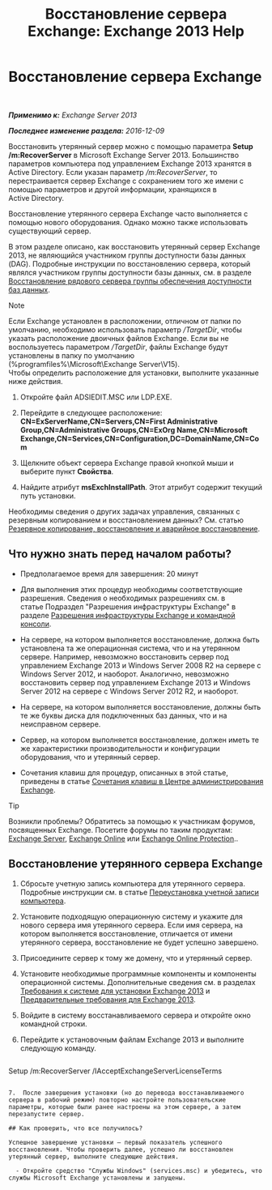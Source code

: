﻿---
title: 'Восстановление сервера Exchange: Exchange 2013 Help'
TOCTitle: Восстановление сервера Exchange
ms:assetid: 46e9a1cf-b64c-43c3-a898-6171176da761
ms:mtpsurl: https://technet.microsoft.com/ru-ru/library/Dd876880(v=EXCHG.150)
ms:contentKeyID: 50487990
ms.date: 04/30/2018
mtps_version: v=EXCHG.150
ms.translationtype: HT
---

# Восстановление сервера Exchange

 

_**Применимо к:** Exchange Server 2013_

_**Последнее изменение раздела:** 2016-12-09_

Восстановить утерянный сервер можно с помощью параметра **Setup /m:RecoverServer** в Microsoft Exchange Server 2013. Большинство параметров компьютера под управлением Exchange 2013 хранятся в Active Directory. Если указан параметр */m:RecoverServer*, то перестраивается сервер Exchange с сохранением того же имени с помощью параметров и другой информации, хранящихся в Active Directory.

Восстановление утерянного сервера Exchange часто выполняется с помощью нового оборудования. Однако можно также использовать существующий сервер.

В этом разделе описано, как восстановить утерянный сервер Exchange 2013, не являющийся участником группы доступности базы данных (DAG). Подробные инструкции по восстановлению сервера, который являлся участником группы доступности базы данных, см. в разделе [Восстановление рядового сервера группы обеспечения доступности баз данных](recover-a-database-availability-group-member-server-exchange-2013-help.md).

> [!NOTE]  
> Если Exchange установлен в расположении, отличном от папки по умолчанию, необходимо использовать параметр <em>/TargetDir</em>, чтобы указать расположение двоичных файлов Exchange. Если вы не воспользуетесь параметром <em>/TargetDir</em>, файлы Exchange будут установлены в папку по умолчанию (%programfiles%\Microsoft\Exchange Server\V15).<br />
Чтобы определить расположение для установки, выполните указанные ниже действия.
<ol>
<li><p>Откройте файл ADSIEDIT.MSC или LDP.EXE.</p></li>
<li><p>Перейдите в следующее расположение: <strong>CN=ExServerName,CN=Servers,CN=First Administrative Group,CN=Administrative Groups,CN=ExOrg Name,CN=Microsoft Exchange,CN=Services,CN=Configuration,DC=DomainName,CN=Com</strong></p></li>
<li><p>Щелкните объект сервера Exchange правой кнопкой мыши и выберите пункт <strong>Свойства</strong>.</p></li>
<li><p>Найдите атрибут <strong>msExchInstallPath</strong>. Этот атрибут содержит текущий путь установки.</p></li>
</ol>


Необходимы сведения о других задачах управления, связанных с резервным копированием и восстановлением данных? См. статью [Резервное копирование, восстановление и аварийное восстановление](backup-restore-and-disaster-recovery-exchange-2013-help.md).

## Что нужно знать перед началом работы?

  - Предполагаемое время для завершения: 20 минут

  - Для выполнения этих процедур необходимы соответствующие разрешения. Сведения о необходимых разрешениях см. в статье Подраздел "Разрешения инфраструктуры Exchange" в разделе [Разрешения инфраструктуры Exchange и командной консоли](exchange-and-shell-infrastructure-permissions-exchange-2013-help.md).

  - На сервере, на котором выполняется восстановление, должна быть установлена та же операционная система, что и на утерянном сервере. Например, невозможно восстановить сервер под управлением Exchange 2013 и Windows Server 2008 R2 на сервере с Windows Server 2012, и наоборот. Аналогично, невозможно восстановить сервер под управлением Exchange 2013 и Windows Server 2012 на сервере с Windows Server 2012 R2, и наоборот.

  - На сервере, на котором выполняется восстановление, должны быть те же буквы диска для подключенных баз данных, что и на неисправном сервере.

  - Сервер, на котором выполняется восстановление, должен иметь те же характеристики производительности и конфигурации оборудования, что и утерянный сервер.

  - Сочетания клавиш для процедур, описанных в этой статье, приведены в статье [Сочетания клавиш в Центре администрирования Exchange](keyboard-shortcuts-in-the-exchange-admin-center-exchange-online-protection-help.md).

> [!TIP]  
> Возникли проблемы? Обратитесь за помощью к участникам форумов, посвященных Exchange. Посетите форумы по таким продуктам: <a href="https://go.microsoft.com/fwlink/p/?linkid=60612">Exchange Server</a>, <a href="https://go.microsoft.com/fwlink/p/?linkid=267542">Exchange Online</a> или <a href="https://go.microsoft.com/fwlink/p/?linkid=285351">Exchange Online Protection</a>..


## Восстановление утерянного сервера Exchange

1.  Сбросьте учетную запись компьютера для утерянного сервера. Подробные инструкции см. в статье [Переустановка учетной записи компьютера](https://go.microsoft.com/fwlink/p/?linkid=165388).

2.  Установите подходящую операционную систему и укажите для нового сервера имя утерянного сервера. Если имя сервера, на котором выполняется восстановление, отличается от имени утерянного сервера, восстановление не будет успешно завершено.

3.  Присоедините сервер к тому же домену, что и утерянный сервер.

4.  Установите необходимые программные компоненты и компоненты операционной системы. Дополнительные сведения см. в разделах [Требования к системе для установки Exchange 2013](exchange-2013-system-requirements-exchange-2013-help.md) и [Предварительные требования для Exchange 2013](exchange-2013-prerequisites-exchange-2013-help.md).

5.  Войдите в систему восстанавливаемого сервера и откройте окно командной строки.

6.  Перейдите к установочным файлам Exchange 2013 и выполните следующую команду.
    
    ```powershell
Setup /m:RecoverServer /IAcceptExchangeServerLicenseTerms
```

7.  После завершения установки (но до перевода восстанавливаемого сервера в рабочий режим) повторно настройте пользовательские параметры, которые были ранее настроены на этом сервере, а затем перезапустите сервер.

## Как проверить, что все получилось?

Успешное завершение установки — первый показатель успешного восстановления. Чтобы проверить далее, успешно ли восстановлен утерянный сервер, выполните следующие действия.

  - Откройте средство "Службы Windows" (services.msc) и убедитесь, что службы Microsoft Exchange установлены и запущены.

